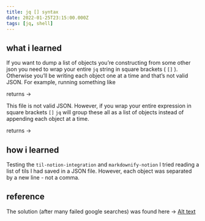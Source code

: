 ```yaml
---
title: jq [] syntax
date: 2022-01-25T23:15:00.000Z
tags: [jq, shell]
---
```

## what i learned
If you want to dump a list of objects you’re constructing from some other json you need to wrap your entire `jq` string in square brackets ( `[]` ). Otherwise you’ll be writing each object one at a time and that’s not valid JSON.
For example, running something like

returns →

This file is not valid JSON. However, if you wrap your entire expression in square brackets `[]`  `jq` will group these all as a list of objects instead of appending each object at a time.

returns →


## how i learned
Testing the `til-notion-integration` and `markdownify-notion` I tried reading a list of tils I had saved in a JSON file. However, each object was separated by a new line - not a comma.
## reference
The solution (after many failed google searches) was found here →
[Alt text](https://github.com/stedolan/jq/issues/124#issuecomment-17875972)